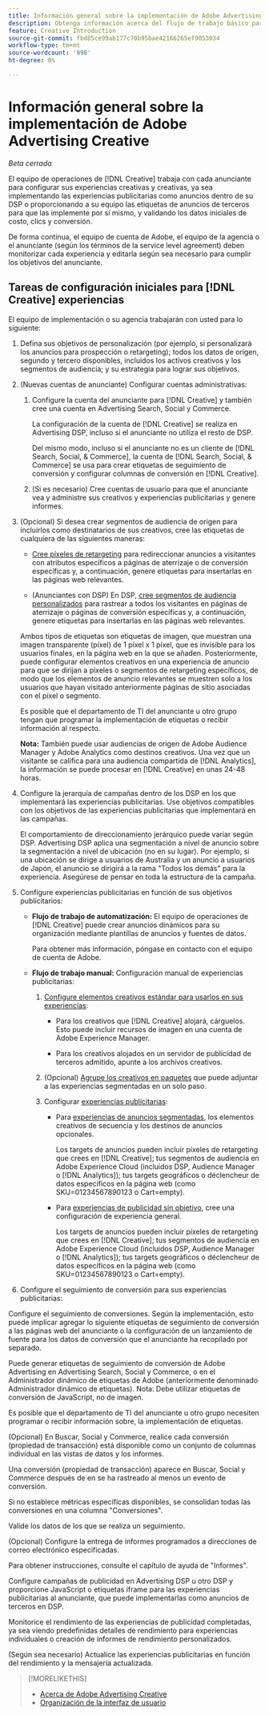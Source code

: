 ```yaml
---
title: Información general sobre la implementación de Adobe Advertising Creative
description: Obtenga información acerca del flujo de trabajo básico para implementar  [!DNL Creative].
feature: Creative Introduction
source-git-commit: fbd85ce99ab177c70b95bae42166265ef9053034
workflow-type: tm+mt
source-wordcount: '998'
ht-degree: 0%

---
```


# Información general sobre la implementación de Adobe Advertising Creative

*Beta cerrada*

<!-- CLARIFY HOW "ad" and "creative" are delineated, if they are. If they're not, why do we have different terms scattered around? -->

El equipo de operaciones de [!DNL Creative] trabaja con cada anunciante para configurar sus experiencias creativas y creativas, ya sea implementando las experiencias publicitarias como anuncios dentro de su DSP o proporcionando a su equipo las etiquetas de anuncios de terceros para que las implemente por sí mismo, y validando los datos iniciales de costo, clics y conversión.

De forma continua, el equipo de cuenta de Adobe, el equipo de la agencia o el anunciante (según los términos de la service level agreement) deben monitorizar cada experiencia y editarla según sea necesario para cumplir los objetivos del anunciante.

## Tareas de configuración iniciales para [!DNL Creative] experiencias

El equipo de implementación o su agencia trabajarán con usted para lo siguiente:

1. Defina sus objetivos de personalización (por ejemplo, si personalizará los anuncios para prospección o retargeting); todos los datos de origen, segundo y tercero disponibles, incluidos los activos creativos y los segmentos de audiencia; y su estrategia para lograr sus objetivos.<!-- and CRM data? used how/where? -->

1. (Nuevas cuentas de anunciante) Configurar cuentas administrativas:

   1. Configure la cuenta del anunciante para [!DNL Creative] y también cree una cuenta en Advertising Search, Social y Commerce.

      La configuración de la cuenta de [!DNL Creative] se realiza en Advertising DSP, incluso si el anunciante no utiliza el resto de DSP.

      Del mismo modo, incluso si el anunciante no es un cliente de [!DNL Search, Social, & Commerce], la cuenta de [!DNL Search, Social, & Commerce] se usa para crear etiquetas de seguimiento de conversión y configurar columnas de conversión en [!DNL Creative].

   1. (Si es necesario) Cree cuentas de usuario para que el anunciante vea y administre sus creativos y experiencias publicitarias y genere informes.

1. (Opcional) Si desea crear segmentos de audiencia de origen para incluirlos como destinatarios de sus creativos, cree las etiquetas de cualquiera de las siguientes maneras:

   * [Cree píxeles de retargeting](/help/creative/pixels/retargeting-pixel-manage.md) para redireccionar anuncios a visitantes con atributos específicos a páginas de aterrizaje o de conversión específicas y, a continuación, genere etiquetas para insertarlas en las páginas web relevantes.

   * (Anunciantes con DSP) En DSP, [cree segmentos de audiencia personalizados](/help/dsp/audiences/custom-segment-create.md) para rastrear a todos los visitantes en páginas de aterrizaje o páginas de conversión específicas y, a continuación, genere etiquetas para insertarlas en las páginas web relevantes.

   Ambos tipos de etiquetas son etiquetas de imagen, que muestran una imagen transparente (píxel) de 1 píxel x 1 píxel, que es invisible para los usuarios finales, en la página web en la que se añaden. Posteriormente, puede configurar elementos creativos en una experiencia de anuncio para que se dirijan a píxeles o segmentos de retargeting específicos, de modo que los elementos de anuncio relevantes se muestren solo a los usuarios que hayan visitado anteriormente páginas de sitio asociadas con el píxel o segmento.

   Es posible que el departamento de TI del anunciante u otro grupo tengan que programar la implementación de etiquetas o recibir información al respecto.

   **Nota:** También puede usar audiencias de origen de Adobe Audience Manager y Adobe Analytics como destinos creativos. Una vez que un visitante se califica para una audiencia compartida de [!DNL Analytics], la información se puede procesar en [!DNL Creative] en unas 24-48 horas. <!--Are times still true? -->

1. Configure la jerarquía de campañas dentro de los DSP en los que implementará las experiencias publicitarias. Use objetivos compatibles con los objetivos de las experiencias publicitarias que implementará en las campañas.

   El comportamiento de direccionamiento jerárquico puede variar según DSP. Advertising DSP aplica una segmentación a nivel de anuncio sobre la segmentación a nivel de ubicación (no en su lugar). Por ejemplo, si una ubicación se dirige a usuarios de Australia y un anuncio a usuarios de Japón, el anuncio se dirigirá a la rama &quot;Todos los demás&quot; para la experiencia. Asegúrese de pensar en toda la estructura de la campaña.

1. Configure experiencias publicitarias en función de sus objetivos publicitarios:

   * **Flujo de trabajo de automatización:** El equipo de operaciones de [!DNL Creative] puede crear anuncios dinámicos para su organización mediante plantillas de anuncios y fuentes de datos.

     Para obtener más información, póngase en contacto con el equipo de cuenta de Adobe.

     <!-- LATER, in a later phase: (Advertisers with Adobe Experience Manager; optional) Configure access to image assets in the Experience Manager account. --><!-- I think this will be automatic based on their IMS organization. But I'm not sure if they need to be logged in via SSO using their Adobe login or if it will also work using their legacy DSP login. -->

   * **Flujo de trabajo manual:** Configuración manual de experiencias publicitarias:

      1. [Configure elementos creativos estándar para usarlos en sus experiencias](/help/creative/creative-libraries/creative-add-standard.md):

         * Para los creativos que [!DNL Creative] alojará, cárguelos. Esto puede incluir recursos de imagen en una cuenta de Adobe Experience Manager.

         * Para los creativos alojados en un servidor de publicidad de terceros admitido, apunte a los archivos creativos.

      1. (Opcional) [Agrupe los creativos en paquetes](/help/creative/creative-libraries/bundle-manage.md) que puede adjuntar a las experiencias segmentadas en un solo paso.

      1. Configurar [experiencias publicitarias](/help/creative/experiences/experience-about.md):

         * Para [experiencias de anuncios segmentadas](/help/creative/experiences/experience-create-targeting.md), los elementos creativos de secuencia y los destinos de anuncios opcionales.

           Los targets de anuncios pueden incluir píxeles de retargeting que crees en [!DNL Creative]; tus segmentos de audiencia en Adobe Experience Cloud (incluidos DSP, Audience Manager o [!DNL Analytics]); tus targets geográficos o déclencheur de datos específicos en la página web (como SKU=01234567890123 o Cart=empty).

         * Para [experiencias de publicidad sin objetivo](/help/creative/experiences/experience-create-no-targeting.md), cree una configuración de experiencia general.

           Los targets de anuncios pueden incluir píxeles de retargeting que crees en [!DNL Creative]; tus segmentos de audiencia en Adobe Experience Cloud (incluidos DSP, Audience Manager o [!DNL Analytics]); tus targets geográficos o déclencheur de datos específicos en la página web (como SKU=01234567890123 o Cart=empty).













1. Configure el seguimiento de conversión para sus experiencias publicitarias:


Configure el seguimiento de conversiones. Según la implementación, esto puede implicar agregar lo siguiente
etiquetas de seguimiento de conversión a las páginas web del anunciante o la configuración de un
lanzamiento de fuente para los datos de conversión que el anunciante ha recopilado por separado.


Puede generar etiquetas de seguimiento de conversión de Adobe Advertising en Advertising Search, Social y Commerce, o en el Administrador dinámico de etiquetas de Adobe (anteriormente denominado Administrador dinámico de etiquetas).
Nota: Debe utilizar etiquetas de conversión de JavaScript, no de imagen.


Es posible que el departamento de TI del anunciante u otro grupo necesiten programar o recibir información
sobre, la implementación de etiquetas.


(Opcional) En Buscar, Social y Commerce, realice cada conversión (propiedad de transacción)
está disponible como un conjunto de columnas individual en las vistas de datos y los informes.


Una conversión (propiedad de transacción) aparece en Buscar, Social y Commerce después de en
se ha rastreado al menos un evento de conversión.


Si no establece métricas específicas disponibles, se consolidan todas las conversiones
en una columna &quot;Conversiones&quot;.


Valide los datos de los que se realiza un seguimiento.


(Opcional) Configure la entrega de informes programados a direcciones de correo electrónico especificadas.


Para obtener instrucciones, consulte el capítulo de ayuda de &quot;Informes&quot;.


Configure campañas de publicidad en Advertising DSP u otro DSP y proporcione JavaScript
o etiquetas iframe para las experiencias publicitarias al anunciante, que puede implementarlas como
anuncios de terceros en DSP.


Monitorice el rendimiento de las experiencias de publicidad completadas, ya sea viendo predefinidas
detalles de rendimiento para experiencias individuales o creación de informes de rendimiento personalizados.


(Según sea necesario) Actualice las experiencias publicitarias en función del rendimiento y la mensajería actualizada.






>[!MORELIKETHIS]
>
>* [Acerca de Adobe Advertising Creative](/help/creative/introduction/creative-about.md)
>* [Organización de la interfaz de usuario](/help/creative/introduction/ui.md)
